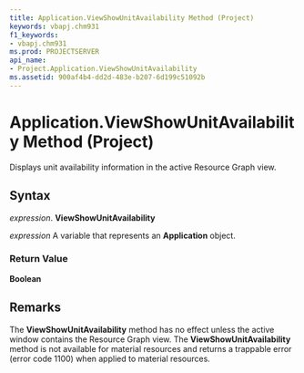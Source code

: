 ```yaml
---
title: Application.ViewShowUnitAvailability Method (Project)
keywords: vbapj.chm931
f1_keywords:
- vbapj.chm931
ms.prod: PROJECTSERVER
api_name:
- Project.Application.ViewShowUnitAvailability
ms.assetid: 900af4b4-dd2d-483e-b207-6d199c51092b
---
```



# Application.ViewShowUnitAvailability Method (Project)

Displays unit availability information in the active Resource Graph view.


## Syntax

 _expression_. **ViewShowUnitAvailability**

 _expression_ A variable that represents an **Application** object.


### Return Value

 **Boolean**


## Remarks

The  **ViewShowUnitAvailability** method has no effect unless the active window contains the Resource Graph view. The **ViewShowUnitAvailability** method is not available for material resources and returns a trappable error (error code 1100) when applied to material resources.


